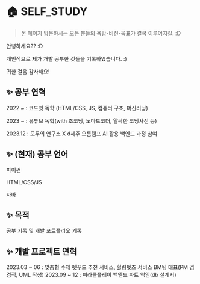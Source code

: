 # 🏠 SELF_STUDY
> 본 페이지 방문하시는 모든 분들의 욕망-비전-목표가 결국 이루어지길. :D

안녕하세요?? :D

개인적으로 제가 개발 공부한 것들을 기록하였습니다. :)

귀한 걸음 감사해요!

## ✨  공부 연혁 
2022 ~ : 코드잇 독학 (HTML/CSS, JS, 컴퓨터 구조, 머신러닝)

2023 ~ : 유튜브 독학(with 조코딩, 노마드코더, 얄팍한 코딩사전 등)

2023.12 : 모두의 연구소 X d제주 오름캠프 AI 활용 백엔드 과정 참여

## ✨  (현재) 공부 언어
파이썬

HTML/CSS/JS

자바

## ✨ 목적
공부 기록 및 개발 포트폴리오 기록

## ✨ 개발 프로젝트 연혁
2023.03 ~ 06 : 맞춤형 수제 펫푸드 추천 서비스, 힐링펫츠 서비스 BM팀 대표(PM 겸겸직, UML 작성)
2023.09 ~ 12 : 미라클플레이 백엔드 파트 역임(db 설계서)
